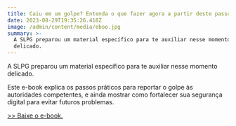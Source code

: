 ```yaml
---
title: Caiu em um golpe? Entenda o que fazer agora a partir deste passo a passo.
date: 2023-08-29T19:35:26.418Z
image: /admin/content/media/eboo.jpg
summary: >-
  A SLPG preparou um material específico para te auxiliar nesse momento
  delicado.
---
```

A SLPG preparou um material específico para te auxiliar nesse momento delicado.

Este e-book explica os passos práticos para reportar o golpe às autoridades competentes, e ainda mostrar como fortalecer sua segurança digital para evitar futuros problemas.

[\>> Baixe o e-book.](https://multiformaci.com.br/clientes/slpg/golpes.pdf)
